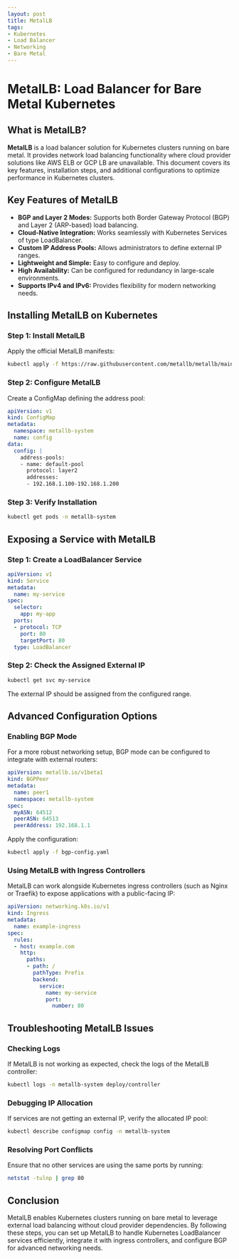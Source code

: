 ```yaml
---
layout: post
title: MetalLB
tags:
- Kubernetes
- Load Balancer
- Networking
- Bare Metal
---
```

# MetalLB: Load Balancer for Bare Metal Kubernetes

## What is MetalLB?

**MetalLB** is a load balancer solution for Kubernetes clusters running on bare metal. It provides network load balancing functionality where cloud provider solutions like AWS ELB or GCP LB are unavailable. This document covers its key features, installation steps, and additional configurations to optimize performance in Kubernetes clusters.

## Key Features of MetalLB

* **BGP and Layer 2 Modes:** Supports both Border Gateway Protocol (BGP) and Layer 2 (ARP-based) load balancing.
* **Cloud-Native Integration:** Works seamlessly with Kubernetes Services of type LoadBalancer.
* **Custom IP Address Pools:** Allows administrators to define external IP ranges.
* **Lightweight and Simple:** Easy to configure and deploy.
* **High Availability:** Can be configured for redundancy in large-scale environments.
* **Supports IPv4 and IPv6:** Provides flexibility for modern networking needs.

## Installing MetalLB on Kubernetes

### Step 1: Install MetalLB

Apply the official MetalLB manifests:

```bash
kubectl apply -f https://raw.githubusercontent.com/metallb/metallb/main/config/manifests/metallb-native.yaml
```

### Step 2: Configure MetalLB

Create a ConfigMap defining the address pool:

```yaml
apiVersion: v1
kind: ConfigMap
metadata:
  namespace: metallb-system
  name: config
data:
  config: |
    address-pools:
    - name: default-pool
      protocol: layer2
      addresses:
      - 192.168.1.100-192.168.1.200
```

### Step 3: Verify Installation

```bash
kubectl get pods -n metallb-system
```

## Exposing a Service with MetalLB

### Step 1: Create a LoadBalancer Service

```yaml
apiVersion: v1
kind: Service
metadata:
  name: my-service
spec:
  selector:
    app: my-app
  ports:
  - protocol: TCP
    port: 80
    targetPort: 80
  type: LoadBalancer
```

### Step 2: Check the Assigned External IP

```bash
kubectl get svc my-service
```

The external IP should be assigned from the configured range.

## Advanced Configuration Options

### Enabling BGP Mode

For a more robust networking setup, BGP mode can be configured to integrate with external routers:

```yaml
apiVersion: metallb.io/v1beta1
kind: BGPPeer
metadata:
  name: peer1
  namespace: metallb-system
spec:
  myASN: 64512
  peerASN: 64513
  peerAddress: 192.168.1.1
```

Apply the configuration:

```bash
kubectl apply -f bgp-config.yaml
```

### Using MetalLB with Ingress Controllers

MetalLB can work alongside Kubernetes ingress controllers (such as Nginx or Traefik) to expose applications with a public-facing IP:

```yaml
apiVersion: networking.k8s.io/v1
kind: Ingress
metadata:
  name: example-ingress
spec:
  rules:
  - host: example.com
    http:
      paths:
      - path: /
        pathType: Prefix
        backend:
          service:
            name: my-service
            port:
              number: 80
```

## Troubleshooting MetalLB Issues

### Checking Logs

If MetalLB is not working as expected, check the logs of the MetalLB controller:

```bash
kubectl logs -n metallb-system deploy/controller
```

### Debugging IP Allocation

If services are not getting an external IP, verify the allocated IP pool:

```bash
kubectl describe configmap config -n metallb-system
```

### Resolving Port Conflicts

Ensure that no other services are using the same ports by running:

```bash
netstat -tulnp | grep 80
```

## Conclusion

MetalLB enables Kubernetes clusters running on bare metal to leverage external load balancing without cloud provider dependencies. By following these steps, you can set up MetalLB to handle Kubernetes LoadBalancer services efficiently, integrate it with ingress controllers, and configure BGP for advanced networking needs.
